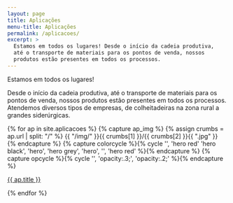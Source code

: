 ```yaml
---
layout: page
title: Aplicações
menu-title: Aplicações
permalink: /aplicacoes/
excerpt: >
  Estamos em todos os lugares! Desde o início da cadeia produtiva,
  até o transporte de materiais para os pontos de venda, nossos
  produtos estão presentes em todos os processos.
---
```


Estamos em todos os lugares!

Desde o início da cadeia produtiva, até o transporte de materiais para os pontos de venda, nossos produtos estão presentes em todos os processos. Atendemos diversos tipos de empresas, de colheitadeiras na zona rural a grandes siderúrgicas.

<div data-grid="wrap" class="wrapper square-grid">
{% for ap in site.aplicacoes %}
  {% capture ap_img %}
  {% assign crumbs = ap.url | split: "/" %}
  {{ "/img/" }}{{ crumbs[1] }}/{{ crumbs[2] }}{{ ".jpg" }}
  {% endcapture %}
  {% capture colorcycle %}{% cycle '', 'hero red' 'hero black', 'hero', 'hero grey', 'hero', '', 'hero red'  %}{% endcapture %}
  {% capture opcycle %}{% cycle '', 'opacity:.3;', 'opacity:.2;'  %}{% endcapture %}
  <a href="{{ site.baseurl }}{{ ap.url }}" data-cell class="square {{ colorcycle }}">
    <div class="square-bg" style="background-image: url('{{ ap_img | strip }}'); {{ opcycle }}"></div>
    <p>{{ ap.title }}</p>
  </a>
{% endfor %}
</div>